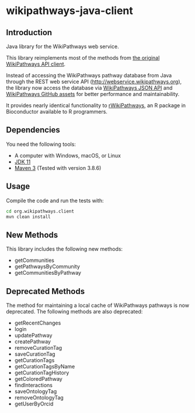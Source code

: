 # wikipathways-java-client

## Introduction
Java library for the WikiPathways web service.

This library reimplements most of the methods from [the original WikiPathways API client](https://github.com/wikipathways/wikipathways-api-client-java).

Instead of accessing the WikiPathways pathway database from Java through the REST web service API (http://webservice.wikipathways.org), the library now access the database via [WikiPathways JSON API](https://www.wikipathways.org/json/) and [WikiPathways GitHub assets](https://github.com/wikipathways/wikipathways-assets) for better performance and maintainability.

It provides nearly identical functionality to [rWikiPathways](https://github.com/wikipathways/rWikiPathways), an R package in Bioconductor available to R programmers.

## Dependencies
You need the following tools:

- A computer with Windows, macOS, or Linux
- [JDK 11](https://www.oracle.com/technetwork/java/javase/downloads/jdk11-downloads-5066655.html)
- [Maven 3](https://maven.apache.org/) (Tested with version 3.8.6)

## Usage
Compile the code and run the tests with:

```bash
cd org.wikipathways.client
mvn clean install
```

## New Methods
This library includes the following new methods:

- getCommunities
- getPathwaysByCommunity
- getCommunitiesByPathway

## Deprecated Methods
The method for maintaining a local cache of WikiPathways pathways is now deprecated. The following methods are also deprecated:

- getRecentChanges
- login
- updatePathway
- createPathway
- removeCurationTag
- saveCurationTag
- getCurationTags
- getCurationTagsByName
- getCurationTagHistory
- getColoredPathway
- findInteractions
- saveOntologyTag
- removeOntologyTag
- getUserByOrcid
